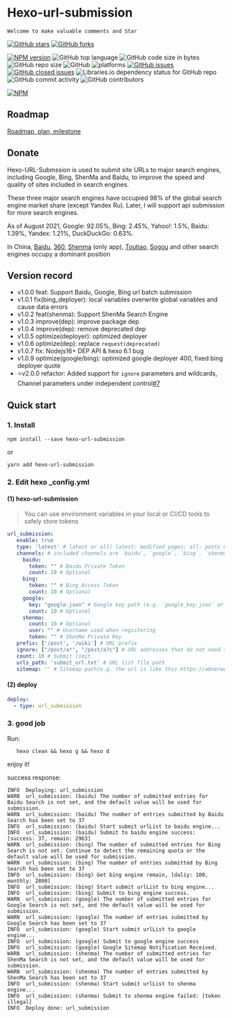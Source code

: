 # Hexo-url-submission

`Welcome to make valuable comments and Star`

[![GitHub stars](https://img.shields.io/github/stars/abnerwei/hexo-url-submission.svg?style=social)](https://github.com/abnerwei/hexo-url-submission/stargazers)     [![GitHub forks](https://img.shields.io/github/forks/abnerwei/hexo-url-submission.svg?style=social)](https://github.com/abnerwei/hexo-url-submission/network/members) 


[![NPM version](https://badge.fury.io/js/hexo-url-submission.svg)](https://www.npmjs.com/package/hexo-url-submission)
![GitHub top language](https://img.shields.io/github/languages/top/abnerwei/hexo-url-submission.svg)
![GitHub code size in bytes](https://img.shields.io/github/languages/code-size/abnerwei/hexo-url-submission.svg) 
![GitHub repo size](https://img.shields.io/github/repo-size/abnerwei/hexo-url-submission.svg)
![GitHub](https://img.shields.io/github/license/abnerwei/hexo-url-submission.svg)
![platforms](https://img.shields.io/badge/platform-win32%20%7C%20win64%20%7C%20linux%20%7C%20osx-brightgreen.svg)
[![GitHub issues](https://img.shields.io/github/issues/abnerwei/hexo-url-submission.svg)](https://github.com/abnerwei/hexo-url-submission/issues)
[![GitHub closed issues](https://img.shields.io/github/issues-closed/abnerwei/hexo-url-submission.svg)](https://github.com/abnerwei/hexo-url-submission/issues?q=is%3Aissue+is%3Aclosed)
![Libraries.io dependency status for GitHub repo](https://img.shields.io/librariesio/github/abnerwei/hexo-url-submission.svg)
![GitHub commit activity](https://img.shields.io/github/commit-activity/m/abnerwei/hexo-url-submission.svg)
![GitHub contributors](https://img.shields.io/github/contributors/abnerwei/hexo-url-submission.svg)

[![NPM](https://nodei.co/npm/hexo-url-submission.png)](https://nodei.co/npm/hexo-url-submission/)

## Roadmap
[Roadmap, plan, milestone](https://github.com/abnerwei/hexo-url-submission/projects/1)

## Donate

Hexo-URL-Submssion is used to submit site URLs to major search engines, including Google, Bing, ShenMa and Baidu, to improve the speed and quality of sites included in search engines.

These three major search engines have occupied 98% of the global search engine market share (except Yandex Ru). Later, I will support api submission for more search engines.

As of August 2021, Google: 92.05%, Bing: 2.45%, Yahoo!: 1.5%, Baidu: 1.39%, Yandex: 1.21%, DuckDuckGo: 0.63%.

In China, [Baidu](https://baidu.com), [360](https://so.com), [Shenma](https://m.sm.cn/) (only app), [Toutiao](https://www.toutiao.com/), [Sogou](https://www.sogou.com/) and other search engines occupy a dominant position


## Version record
- v1.0.0 feat: Support Baidu, Google, Bing url batch submission
- v1.0.1 fix(bing_deployer): local variables overwrite global variables and cause data errors 
- v1.0.2 feat(shenma): Support ShenMa Search Engine
- v1.0.3 improve(dep): improve package dep
- v1.0.4 improve(dep): remove deprecated dep
- v1.0.5 optimize(deployer): optimized deployer
- v1.0.6 optimize(dep): replace `request(deprecated)`
- v1.0.7 fix: Nodejs16+ DEP API & hexo 6.1 bug
- v1.0.9 optimize(google/bing): optimized google deployer 400, fixed bing deployer quote
- ⭐️v2.0.0 refactor: Added support for `ignore` parameters and wildcards, Channel parameters under independent control[#7](https://github.com/abnerwei/hexo-url-submission/issues/7)

## Quick start

### 1. Install
```
npm install --save hexo-url-submission
```

or

```
yarn add hexo-url-submission
```

### 2. Edit hexo _config.yml
#### (1) hexo-url-submission

> You can use environment variables in your local or CI/CD tools to safely store tokens

```yaml
url_submission:
   enable: true
   type: 'latest' # latest or all( latest: modified pages; all: posts & pages)
   channels: # included channels are `baidu`, `google`, `bing`, `shenma`
     baidu:
       token: "" # Baidu Private Token
       count: 10 # Optional
     bing:
       token: "" # Bing Access Token
       count: 10 # Optional
     google:
       key: "google.json" # Google key path (e.g. `google_key.json` or `data/google_key.json`)
       count: 10 # Optional
     shenma:
       count: 10 # Optional
       user: "" # Username used when registering
       token: "" # ShenMa Private Key
   prefix: ['/post', '/wiki'] # URL prefix
   ignore: ["/post/a*", "/post/a?c"] # URL addresses that do not need to be submitted (wildcards are supported)
   count: 10 # Submit limit
   urls_path: 'submit_url.txt' # URL list file path
   sitemap: '' # Sitemap path(e.g. the url is like this https://abnerwei.com/baidusitemap.xml, you can fill in `baidusitemap.xml`)
```

#### (2) deploy
```yaml
deploy:
  - type: url_submission
```

### 3. good job
Run:
```shell
   hexo clean && hexo g && hexo d
```
enjoy it!

success response:
```shell
INFO  Deploying: url_submission
WARN  url_submission: (baidu) The number of submitted entries for Baidu Search is not set, and the default value will be used for submission.
WARN  url_submission: (baidu) The number of entries submitted by Baidu Search has been set to 37
INFO  url_submission: (baidu) Start submit urlList to baidu engine...
INFO  url_submission: (baidu) Submit to baidu engine success: [success: 37, remain: 2963]
WARN  url_submission: (bing) The number of submitted entries for Bing Search is not set. Continue to detect the remaining quota or the default value will be used for submission.
WARN  url_submission: (bing) The number of entries submitted by Bing Search has been set to 37
INFO  url_submission: (bing) Get bing engine remain, [daliy: 100, monthly: 2800]
INFO  url_submission: (bing) Start submit urlList to bing engine...
INFO  url_submission: (bing) Submit to bing engine success.
WARN  url_submission: (google) The number of submitted entries for Google Search is not set, and the default value will be used for submission.
WARN  url_submission: (google) The number of entries submitted by Google Search has been set to 37
INFO  url_submission: (google) Start submit urlList to google engine...
INFO  url_submission: (google) Submit to google engine success
INFO  url_submission: (google) Google Sitemap Notification Received.
WARN  url_submission: (shenma) The number of submitted entries for ShenMa Search is not set, and the default value will be used for submission.
WARN  url_submission: (shenma) The number of entries submitted by ShenMa Search has been set to 37
INFO  url_submission: (shenma) Start submit urlList to shenma engine...
INFO  url_submission: (shenma) Submit to shenma engine failed: [token illegal]
INFO  Deploy done: url_submission
```
